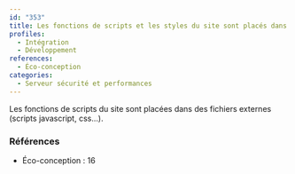 ```yaml
---
id: "353"
title: Les fonctions de scripts et les styles du site sont placés dans des fichiers externes.
profiles:
  - Intégration
  - Développement
references:
  - Éco-conception
categories:
  - Serveur sécurité et performances
---
```


Les fonctions de scripts du site sont placées dans des fichiers externes (scripts javascript, css...).

### Références

*   Éco-conception : 16
